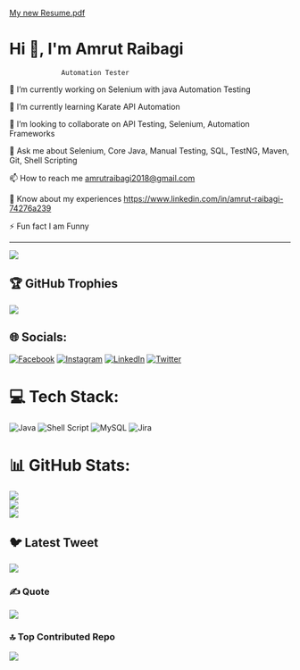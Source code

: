 [My new Resume.pdf](https://github.com/Aamrutraibagi/TaskRepo/files/11300323/My.new.Resume.pdf)
#         Hi 👋, I'm Amrut Raibagi
                 Automation Tester
                 
<!-- Proudly created with GPRM ( https://gprm.itsvg.in ) -->

🔭 I’m currently working on Selenium with java Automation Testing 

🌱 I’m currently learning Karate API Automation

👯 I’m looking to collaborate on API Testing, Selenium, Automation Frameworks

💬 Ask me about Selenium, Core Java, Manual Testing, SQL, TestNG, Maven, Git, Shell Scripting

📫 How to reach me amrutraibagi2018@gmail.com

📄 Know about my experiences https://www.linkedin.com/in/amrut-raibagi-74276a239

⚡ Fun fact I am Funny

---
[![](https://visitcount.itsvg.in/api?id=Aamrutraibagi&icon=0&color=0)](https://visitcount.itsvg.in)

## 🏆 GitHub Trophies
![](https://github-profile-trophy.vercel.app/?username=Aamrutraibagi&theme=matrix&no-frame=false&no-bg=true&margin-w=4)


## 🌐 Socials:
[![Facebook](https://img.shields.io/badge/Facebook-%231877F2.svg?logo=Facebook&logoColor=white)](https://facebook.com/https://www.facebook.com/amrut.raibagi.1) [![Instagram](https://img.shields.io/badge/Instagram-%23E4405F.svg?logo=Instagram&logoColor=white)](https://instagram.com/https://instagram.com/amrutraibagi_53?igshid=ZDdkNTZiNTM=) [![LinkedIn](https://img.shields.io/badge/LinkedIn-%230077B5.svg?logo=linkedin&logoColor=white)](https://linkedin.com/in/https://www.linkedin.com/in/amrut-raibagi-74276a239) [![Twitter](https://img.shields.io/badge/Twitter-%231DA1F2.svg?logo=Twitter&logoColor=white)](https://twitter.com/https://twitter.com/RaibagiAmrut?s=09) 

# 💻 Tech Stack:
![Java](https://img.shields.io/badge/java-%23ED8B00.svg?style=for-the-badge&logo=java&logoColor=white) ![Shell Script](https://img.shields.io/badge/shell_script-%23121011.svg?style=for-the-badge&logo=gnu-bash&logoColor=white) ![MySQL](https://img.shields.io/badge/mysql-%2300f.svg?style=for-the-badge&logo=mysql&logoColor=white) ![Jira](https://img.shields.io/badge/jira-%230A0FFF.svg?style=for-the-badge&logo=jira&logoColor=white)
# 📊 GitHub Stats:
![](https://github-readme-stats.vercel.app/api?username=Aamrutraibagi&theme=monokai&hide_border=false&include_all_commits=true&count_private=true)<br/>
![](https://github-readme-streak-stats.herokuapp.com/?user=Aamrutraibagi&theme=monokai&hide_border=false)<br/>
![](https://github-readme-stats.vercel.app/api/top-langs/?username=Aamrutraibagi&theme=monokai&hide_border=false&include_all_commits=true&count_private=true&layout=compact)


## 🐦 Latest Tweet
[![](https://gtce.itsvg.in/api?username=https://twitter.com/RaibagiAmrut?s=09)](https://github.com/VishwaGauravIn/github-twitter-card-embed)

### ✍️  Quote
![](https://quotes-github-readme.vercel.app/api?type=horizontal&theme=tokyonight)

### 🔝 Top Contributed Repo
![](https://github-contributor-stats.vercel.app/api?username=Aamrutraibagi&limit=5&theme=dark&combine_all_yearly_contributions=true)






